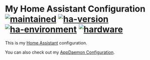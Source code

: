 # My Home Assistant Configuration</br>[![maintained]][0] [![ha-version]][1] [![ha-environment]][2] [![hardware]][3]

This is my [Home Assistant](https://www.home-assistant.io/) configuration.

You can also check out my [AppDaemon Configuration](https://github.com/TomerFi/my_appdaemon_configuration).

<!-- real links -->
[0]: https://github.com/TomerFi/my_home_assistant_configuration
[1]: https://www.home-assistant.io/blog/2019/06/26/release-95/
[2]: https://www.home-assistant.io/docs/installation/docker/#raspberry-pi-3-raspbian
[3]: https://www.raspberrypi.org/products/raspberry-pi-3-model-b/

<!-- badge links -->
[maintained]: https://img.shields.io/badge/Maintained%3F-yes-green.svg
[ha-version]: https://img.shields.io/badge/version-0.95.4-green.svg
[ha-environment]: https://img.shields.io/badge/environment-docker-informational.svg
[hardware]: https://img.shields.io/badge/hardware-rpi3b-important.svg
